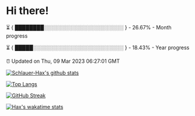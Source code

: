 # Hi there!

⏳ { ████████░░░░░░░░░░░░░░░░░░░░░░ } - 26.67% - Month progress

⏳ { █████░░░░░░░░░░░░░░░░░░░░░░░░░ } - 18.43% - Year progress

⏰ Updated on Thu, 09 Mar 2023 06:27:01 GMT


[![Schlauer-Hax's github stats](https://github-readme-stats.vercel.app/api?username=Schlauer-Hax&show_icons=true&theme=dark&count_private=true)](https://github.com/Schlauer-Hax)


[![Top Langs](https://github-readme-stats.vercel.app/api/top-langs/?username=Schlauer-Hax&layout=compact&theme=dark)](https://github.com/Schlauer-Hax?tab=repositories)

[![GitHub Streak](https://streak-stats.demolab.com?user=Schlauer-Hax&theme=dark)](https://git.io/streak-stats)

[![Hax's wakatime stats](https://github-readme-stats.vercel.app/api/wakatime?username=Hax&theme=dark)](https://wakatime.com/@Hax)

